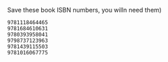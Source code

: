 Save these book ISBN numbers, you willn need them)

```
9781118464465
9781684610631
9780393958041
9798737123963
9781439115503
9781016067775
```
